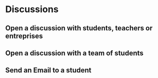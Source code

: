 # Discussions



## Open a discussion with students, teachers or entreprises




## Open a discussion with a team of students




## Send an Email to a student
